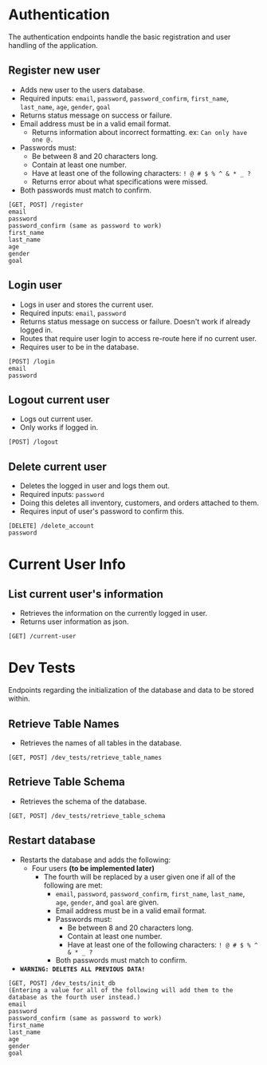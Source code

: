 # Authentication
The authentication endpoints handle the basic registration and user handling of the application.

## Register new user
- Adds new user to the users database. 
- Required inputs: `email`, `password`, `password_confirm`, `first_name`, `last_name`, `age`, `gender`, `goal`
- Returns status message on success or failure.
- Email address must be in a valid email format.
    - Returns information about incorrect formatting. ex: `Can only have one @.`
- Passwords must:
    - Be between 8 and 20 characters long.
    - Contain at least one number.
    - Have at least one of the following characters: `! @ # $ % ^ & * _ ?`
    - Returns error about what specifications were missed.
- Both passwords must match to confirm.
```
[GET, POST] /register
email
password
password_confirm (same as password to work)
first_name
last_name
age
gender
goal
```
## Login user
- Logs in user and stores the current user. 
- Required inputs: `email`, `password`
- Returns status message on success or failure. Doesn't work if already logged in.
- Routes that require user login to access re-route here if no current user.
- Requires user to be in the database.
```
[POST] /login
email
password
```
## Logout current user
- Logs out current user. 
- Only works if logged in.
```
[POST] /logout
```
## Delete current user
- Deletes the logged in user and logs them out.
- Required inputs: `password`
- Doing this deletes all inventory, customers, and orders attached to them.
- Requires input of user's password to confirm this.
```
[DELETE] /delete_account
password
```




# Current User Info
## List current user's information
- Retrieves the information on the currently logged in user.
- Returns user information as json.
```
[GET] /current-user
```


# Dev Tests
Endpoints regarding the initialization of the database and data to be stored within.


## Retrieve Table Names
- Retrieves the names of all tables in the database.
```
[GET, POST] /dev_tests/retrieve_table_names
```

## Retrieve Table Schema
- Retrieves the schema of the database.
```
[GET, POST] /dev_tests/retrieve_table_schema
```

## Restart database
- Restarts the database and adds the following:
    - Four users **(to be implemented later)**
        - The fourth will be replaced by a user given one if all of the following are met: 
            -  `email`, `password`, `password_confirm`, `first_name`, `last_name`, `age`, `gender`, and `goal` are given.
            - Email address must be in a valid email format.
            - Passwords must:
                - Be between 8 and 20 characters long.
                - Contain at least one number.
                - Have at least one of the following characters: `! @ # $ % ^ & * _ ?`
            - Both passwords must match to confirm.
- **`WARNING: DELETES ALL PREVIOUS DATA!`**
```
[GET, POST] /dev_tests/init_db
(Entering a value for all of the following will add them to the database as the fourth user instead.)
email
password
password_confirm (same as password to work)
first_name
last_name
age
gender
goal
```


